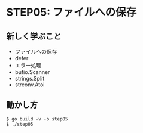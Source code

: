 # STEP05: ファイルへの保存

## 新しく学ぶこと

* ファイルへの保存
* defer
* エラー処理
* bufio.Scanner
* strings.Split
* strconv.Atoi

## 動かし方

```
$ go build -v -o step05
$ ./step05
```

